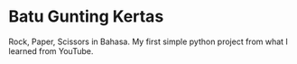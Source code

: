 # Batu Gunting Kertas
Rock, Paper, Scissors in Bahasa. My first simple python project from what I learned from YouTube.
